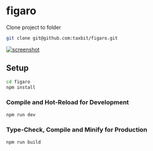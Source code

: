# figaro


Clone project to folder

```sh
git clone git@github.com:taxbit/figaro.git
```
[![screenshot](https://github.com/taxbit/figaro/blob/master/demo.png?raw=true)]()

## Setup

```sh
cd figaro
npm install
```

### Compile and Hot-Reload for Development

```sh
npm run dev
```

### Type-Check, Compile and Minify for Production

```sh
npm run build
```
